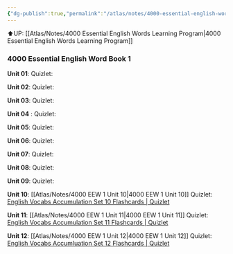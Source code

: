 ```yaml
---
{"dg-publish":true,"permalink":"/atlas/notes/4000-essential-english-words-1/"}
---
```


⬆️UP: [[Atlas/Notes/4000 Essential English Words Learning Program\|4000 Essential English Words Learning Program]]
### 4000 Essential English Word Book 1
**Unit 01**:
Quizlet:

**Unit 02**: 
Quizlet: 

**Unit 03**: 
Quizlet: 

**Unit 04** :
Quizlet: 

**Unit 05**: 
Quizlet: 

**Unit 06**: 
Quizlet: 

**Unit 07**: 
Quizlet:

**Unit 08**:
Quizlet:

**Unit 09**:
Quizlet:

**Unit 10**: [[Atlas/Notes/4000 EEW 1 Unit 10\|4000 EEW 1 Unit 10]]
Quizlet:  [English Vocabs Accumulation Set 10 Flashcards | Quizlet](https://quizlet.com/925720988/english-vocabs-accumulation-set-10-flash-cards/?i=1vbzw5&x=1jqt)

**Unit 11**: [[Atlas/Notes/4000 EEW 1 Unit 11\|4000 EEW 1 Unit 11]]
Quizlet: [English Vocabs Accumulation Set 11 Flashcards | Quizlet](https://quizlet.com/my/927520034/english-vocabs-accumulation-set-11-flash-cards/?i=1vbzw5&x=1qqt)

**Unit 12**: [[Atlas/Notes/4000 EEW 1 Unit 12\|4000 EEW 1 Unit 12]]
Quizlet: [English Vocabs Accumluation Set 12 Flashcards | Quizlet](https://quizlet.com/my/928419569/english-vocabs-accumulation-set-12-flash-cards/?i=1vbzw5&x=1qqt)
